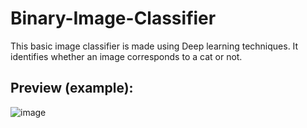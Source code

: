 # Binary-Image-Classifier
This basic image classifier is made using Deep learning techniques. It identifies whether an image corresponds to a cat or not. 

## Preview (example):
![image](https://user-images.githubusercontent.com/62956111/129146039-6cb0be61-019c-4f52-bdc2-28f638c78905.png)
